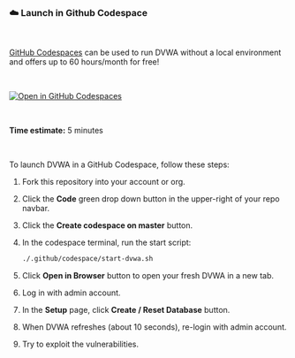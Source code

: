 ### ☁️ Launch in Github Codespace

<br>

[GitHub Codespaces](https://github.com/features/codespaces) can be used to run DVWA without a local environment and offers up to 60 hours/month for free!

<br>

[![Open in GitHub Codespaces](https://github.com/codespaces/badge.svg)](https://codespaces.new)

<br>

**Time estimate:** 5 minutes

<br>

To launch DVWA in a GitHub Codespace, follow these steps:
1. Fork this repository into your account or org.
2. Click the **Code** green drop down button in the upper-right of your repo navbar.
3. Click the **Create codespace on master** button.
4. In the codespace terminal, run the start script:

   ```sh
   ./.github/codespace/start-dvwa.sh
   ```

5. Click **Open in Browser** button to open your fresh DVWA in a new tab.
6. Log in with admin account.
7. In the **Setup** page, click **Create / Reset Database** button.
8. When DVWA refreshes (about 10 seconds), re-login with admin account.
9. Try to exploit the vulnerabilities.  

